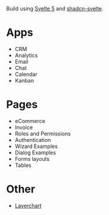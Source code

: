 Build using [Svelte 5](https://svelte.dev/) and [shadcn-svelte](https://www.shadcn-svelte.com/).

# Apps

- CRM
- Analytics
- Email
- Chat
- Calendar
- Kanban

# Pages

- eCommerce
- Invoice
- Roles and Permissions
- Authentication
- Wizard Examples
- Dialog Examples
- Forms layouts
- Tables

# Other

- [Layerchart](https://www.layerchart.com/)
